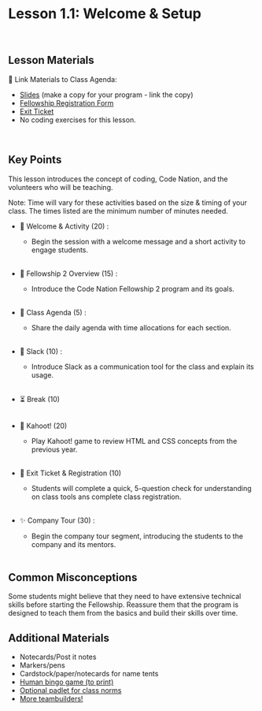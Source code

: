 # Lesson 1.1: Welcome & Setup

<br>

## Lesson Materials

📖 Link Materials to Class Agenda:
- [Slides](https://docs.google.com/presentation/d/1LquRjA9GgfZVBdTcJcsUZCqPzvcpY0kiX_SD8va6128/edit?usp=sharing) (make a copy for your program - link the copy)
- [Fellowship Registration Form](https://codenation.tfaforms.net/24)
- [Exit Ticket](https://forms.gle/r19xhQcEQ82a9iwf7)
- No coding exercises for this lesson.

<br>

## Key Points
This lesson introduces the concept of coding, Code Nation, and the volunteers who will be teaching. 

Note: Time will vary for these activities based on the size & timing of your class. The times listed are the minimum number of minutes needed.

- 👋 Welcome & Activity (20) : 
    - Begin the session with a welcome message and a short activity to engage students.<br><br>

- 👀 Fellowship 2 Overview (15) : 
    - Introduce the Code Nation Fellowship 2 program and its goals.<br><br>

- 📑 Class Agenda (5) :
    - Share the daily agenda with time allocations for each section.<br><br>

- 💬 Slack (10) :
    - Introduce Slack as a communication tool for the class and explain its usage.<br><br>

- ⏳ Break (10) <br><br>

- 👾 Kahoot! (20)
    - Play Kahoot! game to review HTML and CSS concepts from the previous year.<br><br>

- 📝 Exit Ticket & Registration (10)
    - Students will complete a quick, 5-question check for understanding on class tools ans complete class registration.<br><br>

- ✨ Company Tour (30) :
    - Begin the company tour segment, introducing the students to the company and its mentors.<br><br>


## Common Misconceptions
Some students might believe that they need to have extensive technical skills before starting the Fellowship. Reassure them that the program is designed to teach them from the basics and build their skills over time.



## Additional Materials
- Notecards/Post it notes
- Markers/pens
- Cardstock/paper/notecards for name tents
- [Human bingo game (to print)](https://docs.google.com/document/d/1gNvW01wSLtLrZjSp1-dRMVXfjW19pzsFuYKZV7L6tsw/edit?usp=sharing)
- [Optional padlet for class norms](https://codenation.padlet.org/cn/nipqv2jg60n21sll)
- [More teambuilders!](https://docs.google.com/presentation/d/1OQExI6xayhDnDzN2uUg2g9pNv68EukVfl5MKaYWPHzw/edit#slide=id.gf43128b5c6_2_747)
